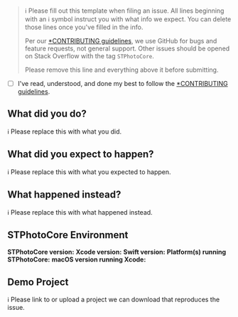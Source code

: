 > ℹ Please fill out this template when filing an issue.
> All lines beginning with an ℹ symbol instruct you with what info we expect. You can delete those lines once you've filled in the info.
>
> Per our [*CONTRIBUTING guidelines](https://github.com/mikelanza/STPhotoCore/blob/master/CONTRIBUTING.md), we use GitHub for
> bugs and feature requests, not general support. Other issues should be opened on Stack Overflow with the tag `STPhotoCore`.
>
> Please remove this line and everything above it before submitting.

* [ ] I've read, understood, and done my best to follow the [*CONTRIBUTING guidelines](https://github.com/mikelanza/STPhotoCore/blob/master/CONTRIBUTING.md).

## What did you do?

ℹ Please replace this with what you did.

## What did you expect to happen?

ℹ Please replace this with what you expected to happen.

## What happened instead?

ℹ Please replace this with what happened instead.

## STPhotoCore Environment

**STPhotoCore version:**
**Xcode version:**
**Swift version:**
**Platform(s) running STPhotoCore:**
**macOS version running Xcode:**

## Demo Project

ℹ Please link to or upload a project we can download that reproduces the issue.

